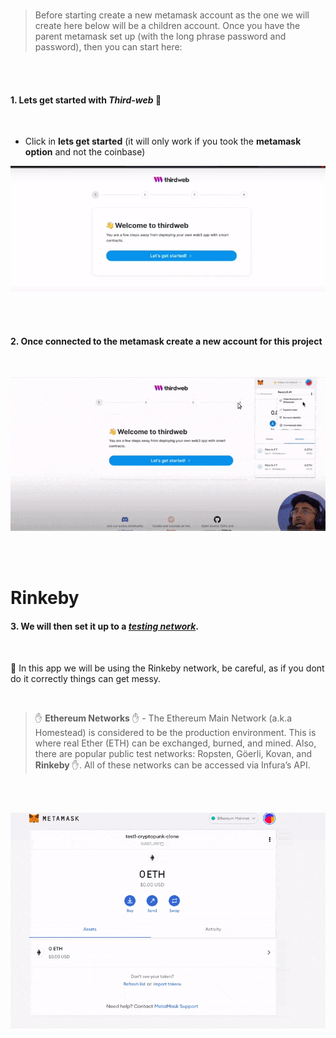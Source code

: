 <br>

> Before starting create a new metamask account as the one we will create here below will be a children account. Once you have the parent metamask set up (with the long phrase password and password), then you can start here:

<br>
<br>

#### 1. Lets get started with _Third-web_ 🌟

<br>

- Click in **lets get started** (it will only work if you took the **metamask option** and not the coinbase)

[<img src="/src/img/1_web3_start.webp"/>]()

<br>

<br>

#### 2. Once connected to the metamask create a new account for this project

<br>

[<img src="/src/img/create-new-metamask-account.gif"/>]()

<br>
<br>

# Rinkeby

#### 3. We will then set it up to a <u>_testing network_</u>.

<br>

🔴 In this app we will be using the Rinkeby network, be careful, as if you dont do it correctly things can get messy.

<br>

> ✋ **Ethereum Networks** ✋ - The Ethereum Main Network (a.k.a Homestead) is considered to be the production environment. This is where real Ether (ETH) can be exchanged, burned, and mined. Also, there are popular public test networks: Ropsten, Göerli, Kovan, and **Rinkeby** ✋. All of these networks can be accessed via Infura’s API.

<br>
<br>

[<img src="/src/img/rinkeby-network.gif"/>]()
